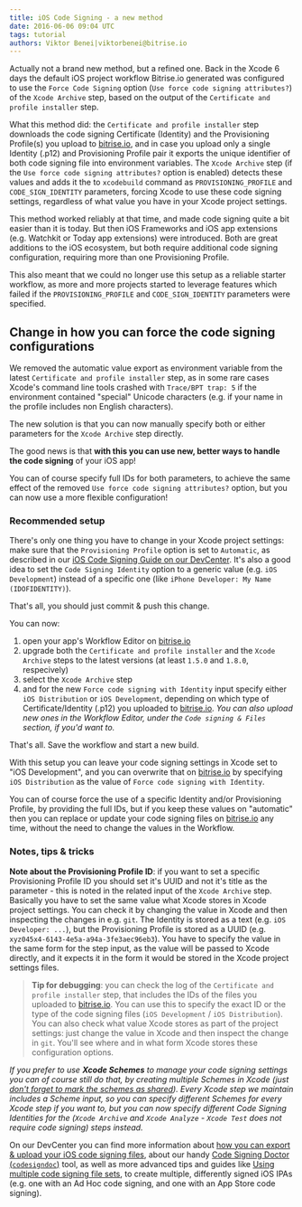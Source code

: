 ```yaml
---
title: iOS Code Signing - a new method
date: 2016-06-06 09:04 UTC
tags: tutorial
authors: Viktor Benei|viktorbenei@bitrise.io
---
```


Actually not a brand new method, but a refined one. Back in the Xcode 6 days
the default iOS project workflow Bitrise.io generated was configured to use
the `Force Code Signing` option (`Use force code signing attributes?`) of the `Xcode Archive` step,
based on the output of the `Certificate and profile installer` step.

What this method did: the `Certificate and profile installer` step downloads the
code signing Certificate (Identity) and the Provisioning Profile(s) you upload
to [bitrise.io](https://www.bitrise.io/), and in case you upload only a single
Identity (.p12) and Provisioning Profile pair it exports the unique identifier
of both code signing file into environment variables. The `Xcode Archive` step
(if the `Use force code signing attributes?` option is enabled) detects these
values and adds it the to `xcodebuild` command as `PROVISIONING_PROFILE`
and `CODE_SIGN_IDENTITY` parameters, forcing Xcode to use these code signing
settings, regardless of what value you have in your Xcode project settings.

This method worked reliably at that time, and made code signing quite a bit easier
than it is today.
But then iOS Frameworks and iOS app extensions (e.g. Watchkit or Today app extensions)
were introduced. Both are great additions to the iOS ecosystem, but both require
additional code signing configuration, requiring more than one Provisioning Profile.

This also meant that we could no longer use this setup as a reliable starter workflow,
as more and more projects started to leverage features which failed if
the `PROVISIONING_PROFILE` and `CODE_SIGN_IDENTITY` parameters were specified.


## Change in how you can force the code signing configurations

We removed the automatic value export as environment variable from the
latest `Certificate and profile installer` step, as in some rare cases
Xcode's command line tools crashed with `Trace/BPT trap: 5` if the
environment contained "special" Unicode characters (e.g. if your
name in the profile includes non English characters).

The new solution is that you can now manually specify both or either
parameters for the `Xcode Archive` step directly.

The good news is that **with this you can use new, better ways to handle
the code signing** of your iOS app!

You can of course specify full IDs for both parameters, to achieve the
same effect of the removed `Use force code signing attributes?` option,
but you can now use a more flexible configuration!


### Recommended setup

There's only one thing you have to change in your Xcode project settings:
make sure that the `Provisioning Profile` option is set to `Automatic`,
as described in our [iOS Code Signing Guide on our DevCenter](http://devcenter.bitrise.io/docs/provprofile-cert-export#section-the-recommended-way-use-the-automatic-option).
It's also a good idea to set the `Code Signing Identity` option
to a generic value (e.g. `iOS Development`) instead of a specific one (like `iPhone Developer: My Name (IDOFIDENTITY)`).

That's all, you should just commit & push this change.

You can now:

1. open your app's Workflow Editor on [bitrise.io](https://www.bitrise.io/)
2. upgrade both the `Certificate and profile installer` and the `Xcode Archive` steps to the latest versions (at least `1.5.0` and `1.8.0`, respecively)
3. select the `Xcode Archive` step
4. and for the new `Force code signing with Identity` input specify either `iOS Distribution` or `iOS Development`, depending on
   which type of Certificate/Identity (.p12) you uploaded to [bitrise.io](https://www.bitrise.io/).
   *You can also upload new ones in the Workflow Editor, under the `Code signing & Files` section, if you'd want to.*
   
That's all. Save the workflow and start a new build.

With this setup you can leave your code signing settings in Xcode set to "iOS Development",
and you can overwrite that on [bitrise.io](https://www.bitrise.io/) by specifying `iOS Distribution`
as the value of `Force code signing with Identity`.

You can of course force the use of a specific Identity and/or Provisioning Profile, by
providing the full IDs, but if you keep these values on "automatic" then you can
replace or update your code signing files on [bitrise.io](https://www.bitrise.io/)
any time, without the need to change the values in the Workflow.

### Notes, tips & tricks

**Note about the Provisioning Profile ID**: if you want to set a specific Provisioning Profile ID
you should set it's UUID and not it's title as the parameter - this is noted in the related
input of the `Xcode Archive` step. Basically you have to set the same value what Xcode stores
in Xcode project settings. You can check it by changing the value in Xcode and then
inspecting the changes in e.g. `git`. The Identity is stored as a text (e.g. `iOS Developer: ...`),
but the Provisioning Profile is stored as a UUID (e.g. `xyz045x4-6143-4e5a-a94a-3fe3aec96eb3`).
You have to specify the value in the same form for the step input, as the value will be passed
to Xcode directly, and it expects it in the form it would be stored in the Xcode project settings files.

> **Tip for debugging**: you can check the log of the `Certificate and profile installer` step,
> that includes the IDs of the files you uploaded to [bitrise.io](https://www.bitrise.io/).
> You can use this to specify the exact ID or the type of the code signing files (`iOS Development` / `iOS Distribution`).
> You can also check what value Xcode stores as part of the project settings:
> just change the value in Xcode and then inspect the change in `git`. You'll see
> where and in what form Xcode stores these configuration options.

*If you prefer to use **Xcode Schemes** to manage your code signing settings
you can of course still do that, by creating multiple Schemes in Xcode (just [don't forget to
mark the schemes as shared](http://devcenter.bitrise.io/docs/scheme-cannot-be-found)).
Every Xcode step we maintain includes a Scheme input, so you can specify different Schemes
for every Xcode step if you want to, but you can now specify different Code Signing Identities
for the (`Xcode Archive` and `Xcode Analyze` - `Xcode Test` does not require code signing) steps instead.*

On our DevCenter you can find more information about
[how you can export & upload your iOS code signing files](http://devcenter.bitrise.io/docs/provprofile-cert-export),
about our handy [Code Signing Doctor (`codesigndoc`)](https://github.com/bitrise-tools/codesigndoc) tool,
as well as more advanced tips and guides like [Using multiple code signing file sets](http://devcenter.bitrise.io/docs/upload-use-more-than-one-certificate-using-generic-file-storage),
to create multiple, differently signed iOS IPAs (e.g. one with an Ad Hoc code signing,
and one with an App Store code signing).